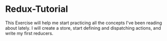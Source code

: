 # Redux-Tutorial
This Exercise will help me start practicing all the concepts I've been reading about lately. I will create a store, start defining and dispatching actions, and write my first reducers.
